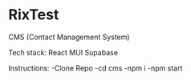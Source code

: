 # RixTest
CMS (Contact Management System)

Tech stack:
React
MUI
Supabase 

Instructions: -Clone Repo
-cd cms
-npm i
-npm start
